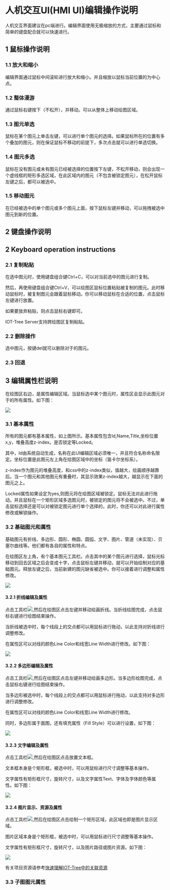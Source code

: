 人机交互UI(HMI UI)编辑操作说明
==





人机交互界面建议在pc端进行。编辑界面使用无极缩放的方式，主要通过鼠标和简单的键盘配合就可以快速进行。

## 1 鼠标操作说明

### 1.1 放大和缩小

编辑界面通过鼠标中间滚轮进行放大和缩小。并且缩放以鼠标当前位置的为中心点。

### 1.2 整体漫游

通过鼠标右键按下（不松开），并移动。可以从整体上移动绘图区域。

### 1.3 图元单选

鼠标在某个图元上单击左键，可以进行单个图元的选择。如果鼠标所在的位置有多个叠加的图元，则在保证鼠标不移动的前提下，多次点击就可以进行单选切换。

### 1.4 图元多选

鼠标在没有图元或未有图元已经被选择的位置按下左键，不松开移动，则会出现一个虚线框的矩形多选区域，在此区域内的图元（不包含被锁定图元），在松开鼠标左键之后，都可以被选中。

### 1.5 移动图元

在已经被选中的单个图元或多个图元上面，按下鼠标左键并移动，可以拖拽被选中图元到新的位置。

## 2 键盘操作说明

## 2 Keyboard operation instructions

### 2.1 复制粘贴

在选中图元时，使用键盘组合键Ctrl+C，可以对当前选中的图元进行复制。

然后，再使用键盘组合键Ctrl+V，可以绘图区鼠标位置粘贴被复制的图元。此时移动鼠标时，被复制图元会跟着鼠标移动。你可以移动鼠标在合适的位置，点击鼠标左键进行放置。

如果要放弃粘贴，则点击鼠标右键即可。

IOT-Tree Server支持跨绘图区复制粘贴。

### 2.2 删除操作

选中图元，按键del就可以删除对于的图元。

### 2.3 回退

## 3 编辑属性栏说明

在绘图区右边，是属性编辑区域。当鼠标选中某个图元时，属性区会显示此图元对于的所有属性。如下图：




<img src="../img/hmi_prop1.png">

### 3.1 基本属性

所有的图元都有基本属性，如上图所示。基本属性包含Id,Name,Title,坐标位置x,y，堆叠高度z-index。是否锁定等Locked。

其中，Id由系统自动生成，名称在此UI编辑区域必须唯一，并且符合名称命名限定。坐标位置是此图元左上角在绘图区域中的坐标（笛卡尔坐标系）。

z-index作为图元的堆叠高度，和css中的z-index类似，值越大，绘画顺序越靠后。当一个图元和其他图元有重叠时，其显示效果z-index越大，越显示在下面的图元之上。

Locked属性如果设定为yes,则图元将在绘图区域被锁定。鼠标无法对此进行拖动。并且鼠标在一个矩形区域多选图元时，被锁定的图元将不会被选中。不过，单击鼠标选择还是可以对被锁定图元进行单个选择的，此时，你还可以对此进行属性修改或解锁操作。

### 3.2 基础图元和属性

基础图元有折线、多边形、圆形、椭圆、圆弧、文字、图片、管道（未实现）、贝塞尔曲线等。他们都有各自的属性和特点。

在绘图区左上角，有个基本图元工具栏。点击其中的某个图元进行选择，鼠标光标移动到回去区域之后会变成十字，点击鼠标左键并移动，就可以开始绘制对应的基础图元。释放左键之后，当前新建的图元缺省被选中。你可以接着进行调整和属性修改。


<img src="../img/hmi_basic1.png">

#### 3.2.1 折线编辑及属性

点击工具栏<img src="../img/hmi_basic_zln.png">,然后在绘图区点击左键并移动绘画折线。当折线绘图完成，点击鼠标右键进行绘图结束操作。

当折线被选中时，每个线段上的交点都可以用鼠标进行拖动，以此支持对折线进行调整修改。

在属性区可以对线的颜色Line Color和线宽Line Width进行修改。如下图：


<img src="../img/hmi_basic_zln1.png">

#### 3.2.2 多边形编辑及属性

点击工具栏<img src="../img/hmi_basic_py.png">,然后在绘图区点击左键并移动绘画多边形。当多边形绘图完成，点击鼠标右键进行绘图结束操作。

当多边形被选中时，每个线段上的交点都可以用鼠标进行拖动，以此支持对多边形进行调整修改。

在属性区可以对线的颜色Line Color和线宽Line Width进行修改。

同时，多边形属于面图，还有填充属性（Fill Style）可以进行设置，如下图：


<img src="../img/hmi_basic_py1.png">

#### 3.2.3 文字编辑及属性

点击工具栏<img src="../img/hmi_basic_txt.png">,然后在绘图区点击放置文本框。

文本框本身是个矩形框，被选中时，可以用鼠标进行尺寸调整等基本操作。

文字属性有矩形框尺寸，旋转尺寸，以及文字属性Text、字体及字体颜色等属性。如下图：




<img src="../img/hmi_basic_txt1.png">

#### 3.2.4 图片显示、资源及属性

点击工具栏<img src="../img/hmi_basic_img.png">,然后在绘图区点击绘制一个矩形区域，此区域也即是图片显示区域。

图片区域本身是个矩形框，被选中时，可以用鼠标进行尺寸调整等基本操作。

文字属性有矩形框尺寸，旋转尺寸，以及图片路径或图片资源。如下图：


<img src="../img/hmi_basic_img1.png">


有关项目资源请参考[快速理解IOT-Tree中的关联资源][qn_res]

### 3.3 子图图元属性

[qn_res]: ./quick_know_res.md
